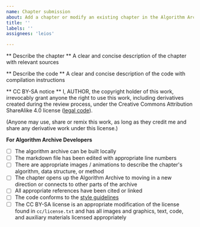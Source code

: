 ```yaml
---
name: Chapter submission
about: Add a chapter or modify an existing chapter in the Algorithm Archive
title: ''
labels: ''
assignees: 'leios'

---
```


<!--
Thanks for submitting a chapter to the Algorithm Archive!

Before continuing, please be sure you have read the [How to contribute guide for chapter submission](https://github.com/algorithm-archivists/algorithm-archive/wiki/Chapter-submission) and have:

1. discussed the chapter with James Schloss (Leios) first and know where this chapter fits into the broader scope of the project
2. edited the Markdown file with the appropriate line numbers for your submission
3. built the algorithm archive with `gitbook install && gitbook serve` to make sure your code can be seen on your branch
4. followed all necessary [style guidelines](https://github.com/algorithm-archivists/algorithm-archive/wiki/Code-style-guide) for the initial submission language, if available
5. agreed to share your chapter under [CC BY-SA](https://creativecommons.org/licenses/by-sa/4.0/deed.en)

If you would like to contact us, we are also available on discord at https://discord.gg/2PEjsR
-->

** Describe the chapter **
A clear and concise description of the chapter with relevant sources

** Describe the code **
A clear and concise description of the code with compilation instructions

** CC BY-SA notice **
I, AUTHOR, the copyright holder of this work, irrevocably grant anyone the right to use this work, including derivatives created during the review process, under the Creative Commons Attribution ShareAlike 4.0 license ([legal code](https://creativecommons.org/licenses/by-sa/4.0/deed.en)).

(Anyone may use, share or remix this work, as long as they credit me and share any derivative work under this license.)

<!--- Please leave this section --->
**For Algorithm Archive Developers**
- [ ] The algorithm archive can be built locally
- [ ] The markdown file has been edited with appropriate line numbers
- [ ] There are appropriate images / animations to describe the chapter's algorithm, data structure, or method
- [ ] The chapter opens up the Algorithm Archive to moving in a new direction or connects to other parts of the archive
- [ ] All appropriate references have been cited or linked
- [ ] The code conforms to the [style guidelines](https://github.com/algorithm-archivists/algorithm-archive/wiki/Code-style-guide)
- [ ] The CC BY-SA license is an appropriate modification of the license found in `cc/license.txt` and has all images and graphics, text, code, and auxiliary materials licensed appropriately
